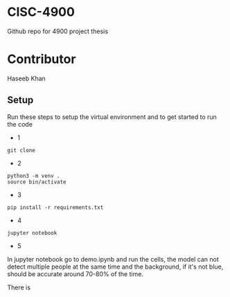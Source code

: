 # CISC-4900
Github repo for 4900 project thesis

# Contributor
Haseeb Khan


## Setup
Run these steps to setup the virtual environment and to get started to run the code
- 1 
```
git clone 
```
- 2
```
python3 -m venv .
source bin/activate
```
- 3 
```
pip install -r requirements.txt
```

- 4
```
jupyter notebook
```

- 5

In jupyter notebook go to demo.ipynb and run the cells, the model can not detect multiple people at the same time and the background, if it's not blue, should be accurate around 70-80% of the time.

There is 